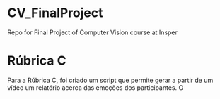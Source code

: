 # CV_FinalProject
Repo for Final Project of Computer Vision course at Insper


# Rúbrica C

Para a Rúbrica C, foi criado um script que permite gerar a partir de um vídeo um relatório acerca das emoções dos participantes. O 